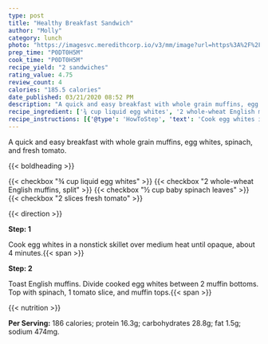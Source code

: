 ```yaml
---
type: post
title: "Healthy Breakfast Sandwich"
author: "Molly"
category: lunch
photo: "https://imagesvc.meredithcorp.io/v3/mm/image?url=https%3A%2F%2Fimages.media-allrecipes.com%2Fuserphotos%2F4530229.jpg"
prep_time: "P0DT0H5M"
cook_time: "P0DT0H5M"
recipe_yield: "2 sandwiches"
rating_value: 4.75
review_count: 4
calories: "185.5 calories"
date_published: 03/21/2020 08:52 PM
description: "A quick and easy breakfast with whole grain muffins, egg whites, spinach, and fresh tomato."
recipe_ingredient: ['¾ cup liquid egg whites', '2 whole-wheat English muffins, split', '½ cup baby spinach leaves', '2 slices fresh tomato']
recipe_instructions: [{'@type': 'HowToStep', 'text': 'Cook egg whites in a nonstick skillet over medium heat until opaque, about 4 minutes.\n'}, {'@type': 'HowToStep', 'text': 'Toast English muffins. Divide cooked egg whites between 2 muffin bottoms. Top with spinach, 1 tomato slice, and muffin tops.\n'}]
---
```


A quick and easy breakfast with whole grain muffins, egg whites, spinach, and fresh tomato. 

{{< boldheading >}}

{{< checkbox "¾ cup liquid egg whites" >}}
{{< checkbox "2  whole-wheat English muffins, split" >}}
{{< checkbox "½ cup baby spinach leaves" >}}
{{< checkbox "2 slices fresh tomato" >}}


{{< direction >}}

**Step: 1**

Cook egg whites in a nonstick skillet over medium heat until opaque, about 4 minutes.{{< span >}}

**Step: 2**

Toast English muffins. Divide cooked egg whites between 2 muffin bottoms. Top with spinach, 1 tomato slice, and muffin tops.{{< span >}}

{{< nutrition >}}

**Per Serving:** 186 calories; protein 16.3g; carbohydrates 28.8g; fat 1.5g; sodium 474mg.